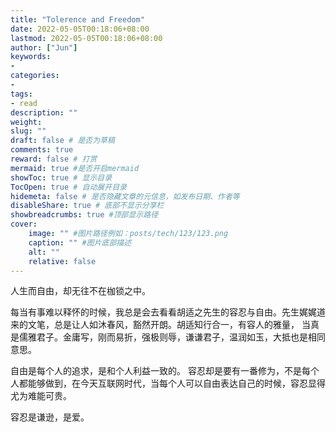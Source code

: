 ```yaml
---
title: "Tolerence and Freedom"
date: 2022-05-05T00:18:06+08:00
lastmod: 2022-05-05T00:18:06+08:00
author: ["Jun"]
keywords: 
- 
categories: 
- 
tags: 
- read
description: ""
weight:
slug: ""
draft: false # 是否为草稿
comments: true
reward: false # 打赏
mermaid: true #是否开启mermaid
showToc: true # 显示目录
TocOpen: true # 自动展开目录
hidemeta: false # 是否隐藏文章的元信息，如发布日期、作者等
disableShare: true # 底部不显示分享栏
showbreadcrumbs: true #顶部显示路径
cover:
    image: "" #图片路径例如：posts/tech/123/123.png
    caption: "" #图片底部描述
    alt: ""
    relative: false
---
```


人生而自由，却无往不在枷锁之中。

每当有事难以释怀的时候，我总是会去看看胡适之先生的容忍与自由。先生娓娓道来的文笔，总是让人如沐春风，豁然开朗。胡适知行合一，有容人的雅量，
当真是儒雅君子。金庸写，刚而易折，强极则辱，谦谦君子，温润如玉，大抵也是相同意思。

自由是每个人的追求，是和个人利益一致的。 容忍却是要有一番修为，不是每个人都能够做到，在今天互联网时代，当每个人可以自由表达自己的时候，容忍显得
尤为难能可贵。

容忍是谦逊，是爱。
